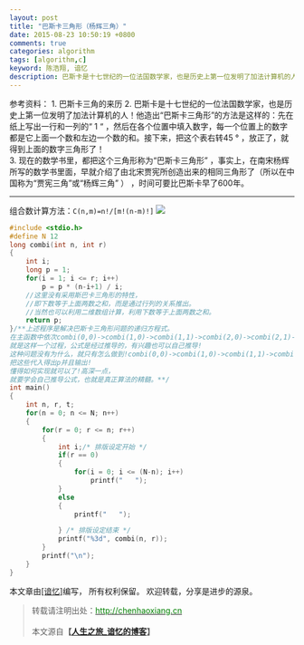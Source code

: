 ```yaml
---
layout: post
title: "巴斯卡三角形（杨辉三角）"
date: 2015-08-23 10:50:19 +0800
comments: true
categories: algorithm
tags: [algorithm,c]
keyword: 陈浩翔, 谙忆
description: 巴斯卡是十七世纪的一位法国数学家，也是历史上第一位发明了加法计算机的人！他造出“巴斯卡三角形”的方法是这样的 先在纸上写出一行和一列的“ 1 “ ，然后在各个位置中填入数字，每一个位置上的数字都是它上面一个数和左边一个数的和。接下来，把这个表右转45 ° ，放正了，就得到上面的数字三角形了！ 3. 现在的数学书里，都把这个三角形称为“巴斯卡三角 
---
```



参考资料：
1.
巴斯卡三角的来历 
2.
巴斯卡是十七世纪的一位法国数学家，也是历史上第一位发明了加法计算机的人！他造出“巴斯卡三角形”的方法是这样的：先在纸上写出一行和一列的“ 1 “ ，然后在各个位置中填入数字，每一个位置上的数字都是它上面一个数和左边一个数的和。接下来，把这个表右转45 ° ，放正了，就得到上面的数字三角形了！  
3.
现在的数学书里，都把这个三角形称为“巴斯卡三角形” ，事实上，在南宋杨辉所写的数学书里面，早就介绍了由北宋贾宪所创造出来的相同三角形了（所以在中国称为“贾宪三角”或“杨辉三角” ） ，时间可要比巴斯卡早了600年。 

<!-- more -->
----------
 
组合数计算方法：```C(n,m)=n!/[m!(n-m)!]```
![](http://img.blog.csdn.net/20150823230450040)

```c
#include <stdio.h>
#define N 12
long combi(int n, int r)
{
    int i;
    long p = 1;
    for(i = 1; i <= r; i++)
        p = p * (n-i+1) / i;
    //这里没有采用斯巴卡三角形的特性，
    //即下数等于上面两数之和，而是通过行列的关系推出。
    //当然也可以利用二维数组计算，利用下数等于上面两数之和。
    return p;
}/**上述程序是解决巴斯卡三角形问题的递归方程式。
在主函数中依次combi(0,0)->combi(1,0)->combi(1,1)->combi(2,0)->combi(2,1)->combi(3,1)->其实很简单，
就是这样一个过程，公式是经过推导的，有兴趣也可以自己推导!
这种问题没有为什么，就只有怎么做到!combi(0,0)->combi(1,0)->combi(1,1)->combi(2,0)->combi(2,1)->combi(3,1)->.
把这些代入得出p并且输出!
懂得如何实现就可以了!高深一点，
就要学会自己推导公式，也就是真正算法的精髓。**/
int main()
{
    int n, r, t;
    for(n = 0; n <= N; n++)
    {
        for(r = 0; r <= n; r++)
        {
            int i;/* 排版设定开始 */
            if(r == 0)
            {
                for(i = 0; i <= (N-n); i++)
                    printf("   ");
            }
            else
            {
                printf("   ");

            } /* 排版设定结束 */
            printf("%3d", combi(n, r));
        }
        printf("\n");
    }
}

```

本文章由<a href="http://chenhaoxiang.cn/">[谙忆]</a>编写， 所有权利保留。 
欢迎转载，分享是进步的源泉。
<blockquote cite='陈浩翔'>
<p background-color='#D3D3D3'>转载请注明出处：<a href='http://chenhaoxiang.cn'><font color="green">http://chenhaoxiang.cn</font></a><br><br>
本文源自<strong>【<a href='http://chenhaoxiang.cn' target='_blank'>人生之旅_谙忆的博客</a>】</strong></p>
</blockquote>

